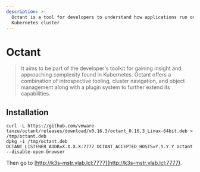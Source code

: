 ```yaml
---
description: >-
  Octant is a tool for developers to understand how applications run on a
  Kubernetes cluster
---
```


# Octant

> It aims to be part of the developer's toolkit for gaining insight and approaching complexity found in Kubernetes. Octant offers a combination of introspective tooling, cluster navigation, and object management along with a plugin system to further extend its capabilities.

## Installation

```text
curl -L https://github.com/vmware-tanzu/octant/releases/download/v0.16.3/octant_0.16.3_Linux-64bit.deb > /tmp/octant.deb
dpkg -i /tmp/octant.deb
OCTANT_LISTENER_ADDR=X.X.X.X:7777 OCTANT_ACCEPTED_HOSTS=Y.Y.Y.Y octant --disable-open-browser
```

Then go to [http://k3s-mstr.vlab.lcl:7777](http://k3s-mstr.vlab.lcl:7777).

